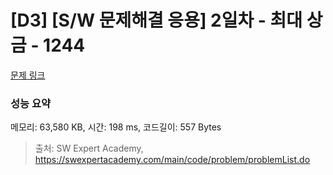 # [D3] [S/W 문제해결 응용] 2일차 - 최대 상금 - 1244 

[문제 링크](https://swexpertacademy.com/main/code/problem/problemDetail.do?contestProbId=AV15Khn6AN0CFAYD) 

### 성능 요약

메모리: 63,580 KB, 시간: 198 ms, 코드길이: 557 Bytes



> 출처: SW Expert Academy, https://swexpertacademy.com/main/code/problem/problemList.do